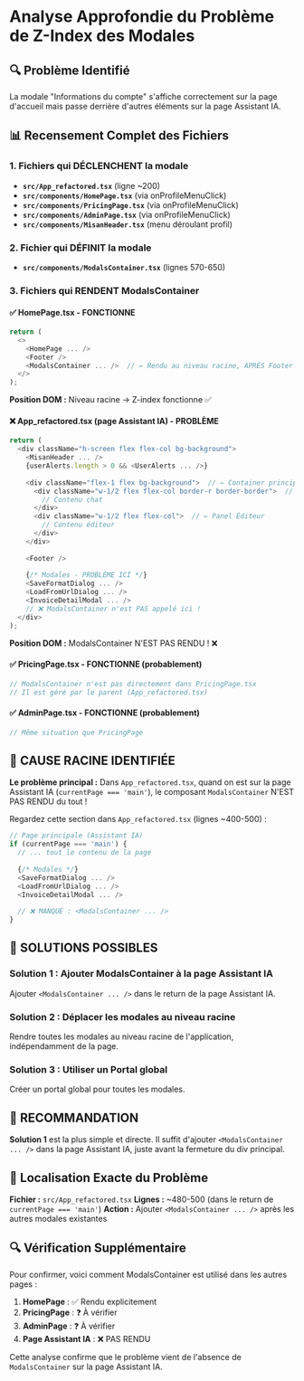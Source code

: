 # Analyse Approfondie du Problème de Z-Index des Modales

## 🔍 Problème Identifié
La modale "Informations du compte" s'affiche correctement sur la page d'accueil mais passe derrière d'autres éléments sur la page Assistant IA.

## 📊 Recensement Complet des Fichiers

### 1. Fichiers qui DÉCLENCHENT la modale
- **`src/App_refactored.tsx`** (ligne ~200)
- **`src/components/HomePage.tsx`** (via onProfileMenuClick)
- **`src/components/PricingPage.tsx`** (via onProfileMenuClick)
- **`src/components/AdminPage.tsx`** (via onProfileMenuClick)
- **`src/components/MisanHeader.tsx`** (menu déroulant profil)

### 2. Fichier qui DÉFINIT la modale
- **`src/components/ModalsContainer.tsx`** (lignes 570-650)

### 3. Fichiers qui RENDENT ModalsContainer

#### ✅ **HomePage.tsx** - FONCTIONNE
```typescript
return (
  <>
    <HomePage ... />
    <Footer />
    <ModalsContainer ... />  // ← Rendu au niveau racine, APRÈS Footer
  </>
);
```
**Position DOM :** Niveau racine → Z-index fonctionne ✅

#### ❌ **App_refactored.tsx (page Assistant IA)** - PROBLÈME
```typescript
return (
  <div className="h-screen flex flex-col bg-background">
    <MisanHeader ... />
    {userAlerts.length > 0 && <UserAlerts ... />}
    
    <div className="flex-1 flex bg-background">  // ← Container principal
      <div className="w-1/2 flex flex-col border-r border-border">  // ← Panel Chat
        // Contenu chat
      </div>
      <div className="w-1/2 flex flex-col">  // ← Panel Éditeur
        // Contenu éditeur
      </div>
    </div>
    
    <Footer />
    
    {/* Modales - PROBLÈME ICI */}
    <SaveFormatDialog ... />
    <LoadFromUrlDialog ... />
    <InvoiceDetailModal ... />
    // ❌ ModalsContainer n'est PAS appelé ici !
  </div>
);
```
**Position DOM :** ModalsContainer N'EST PAS RENDU ! ❌

#### ✅ **PricingPage.tsx** - FONCTIONNE (probablement)
```typescript
// ModalsContainer n'est pas directement dans PricingPage.tsx
// Il est géré par le parent (App_refactored.tsx)
```

#### ✅ **AdminPage.tsx** - FONCTIONNE (probablement)
```typescript
// Même situation que PricingPage
```

## 🎯 CAUSE RACINE IDENTIFIÉE

**Le problème principal :** Dans `App_refactored.tsx`, quand on est sur la page Assistant IA (`currentPage === 'main'`), le composant `ModalsContainer` N'EST PAS RENDU du tout !

Regardez cette section dans `App_refactored.tsx` (lignes ~400-500) :
```typescript
// Page principale (Assistant IA)
if (currentPage === 'main') {
  // ... tout le contenu de la page
  
  {/* Modales */}
  <SaveFormatDialog ... />
  <LoadFromUrlDialog ... />
  <InvoiceDetailModal ... />
  
  // ❌ MANQUE : <ModalsContainer ... />
}
```

## 🔧 SOLUTIONS POSSIBLES

### Solution 1 : Ajouter ModalsContainer à la page Assistant IA
Ajouter `<ModalsContainer ... />` dans le return de la page Assistant IA.

### Solution 2 : Déplacer les modales au niveau racine
Rendre toutes les modales au niveau racine de l'application, indépendamment de la page.

### Solution 3 : Utiliser un Portal global
Créer un portal global pour toutes les modales.

## 🎯 RECOMMANDATION

**Solution 1** est la plus simple et directe. Il suffit d'ajouter `<ModalsContainer ... />` dans la page Assistant IA, juste avant la fermeture du div principal.

## 📍 Localisation Exacte du Problème

**Fichier :** `src/App_refactored.tsx`
**Lignes :** ~480-500 (dans le return de `currentPage === 'main'`)
**Action :** Ajouter `<ModalsContainer ... />` après les autres modales existantes

## 🔍 Vérification Supplémentaire

Pour confirmer, voici comment ModalsContainer est utilisé dans les autres pages :

1. **HomePage** : ✅ Rendu explicitement
2. **PricingPage** : ❓ À vérifier
3. **AdminPage** : ❓ À vérifier  
4. **Page Assistant IA** : ❌ PAS RENDU

Cette analyse confirme que le problème vient de l'absence de `ModalsContainer` sur la page Assistant IA.